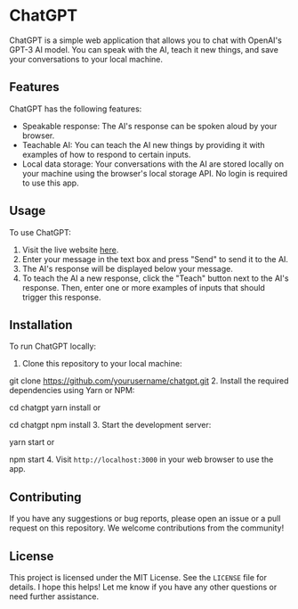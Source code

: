 # ChatGPT
ChatGPT is a simple web application that allows you to chat with OpenAI's GPT-3 AI model. You can speak with the AI, teach it new things, and save your conversations to your local machine.
## Features
ChatGPT has the following features:
- Speakable response: The AI's response can be spoken aloud by your browser.
- Teachable AI: You can teach the AI new things by providing it with examples of how to respond to certain inputs.
- Local data storage: Your conversations with the AI are stored locally on your machine using the browser's local storage API. No login is required to use this app.
## Usage
To use ChatGPT:
1. Visit the live website [here](https://chatgpt.example.com).
2. Enter your message in the text box and press "Send" to send it to the AI.
3. The AI's response will be displayed below your message.
4. To teach the AI a new response, click the "Teach" button next to the AI's response. Then, enter one or more examples of inputs that should trigger this response.
## Installation
To run ChatGPT locally:
1. Clone this repository to your local machine:

git clone https://github.com/yourusername/chatgpt.git
2. Install the required dependencies using Yarn or NPM:

cd chatgpt
yarn install
or

cd chatgpt
npm install
3. Start the development server:

yarn start
or

npm start
4. Visit `http://localhost:3000` in your web browser to use the app.
## Contributing
If you have any suggestions or bug reports, please open an issue or a pull request on this repository. We welcome contributions from the community!
## License
This project is licensed under the MIT License. See the `LICENSE` file for details.
I hope this helps! Let me know if you have any other questions or need further assistance.
